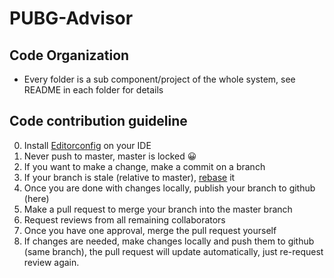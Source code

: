 # PUBG-Advisor

## Code Organization
- Every folder is a sub component/project of the whole system, see README in each folder for details

## Code contribution guideline
0. Install [Editorconfig](https://editorconfig.org) on your IDE
1. Never push to master, master is locked 😀
2. If you want to make a change, make a commit on a branch
3. If your branch is stale (relative to master), [rebase](https://git-scm.com/docs/git-rebase) it
4. Once you are done with changes locally, publish your branch to github (here)
5. Make a pull request to merge your branch into the master branch
6. Request reviews from all remaining collaborators
7. Once you have one approval, merge the pull request yourself
8. If changes are needed, make changes locally and push them to github (same branch), the pull request will update automatically, just re-request review again.
